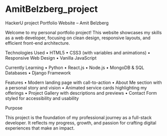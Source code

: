 # AmitBelzberg_project
HackerU project
Portfolio Website – Amit Belzberg

Welcome to my personal portfolio project!
This website showcases my skills as a web developer, focusing on clean design, responsive layouts, and efficient front-end architecture.

Technologies Used
	•	HTML5
	•	CSS3 (with variables and animations)
	•	Responsive Web Design
	•	Vanilla JavaScript

Currently Learning
	•	Python
	•	React.js
	•	Node.js
	•	MongoDB & SQL Databases
	•	Django Framework

Features
	•	Modern landing page with call-to-action
	•	About Me section with a personal story and vision
	•	Animated service cards highlighting my offerings
	•	Project Gallery with descriptions and previews
	•	Contact Form styled for accessibility and usability

Purpose

This project is the foundation of my professional journey as a full-stack developer. It reflects my progress, growth, and passion for crafting digital experiences that make an impact.
